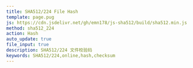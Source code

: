 ```yaml
---
title: SHA512/224 File Hash
template: page.pug
js: https://cdn.jsdelivr.net/gh/emn178/js-sha512/build/sha512.min.js
method: sha512_224
action: Hash
auto_update: true
file_input: true
description: SHA512/224 文件校验码
keywords: SHA512/224,online,hash,checksum
---
```

